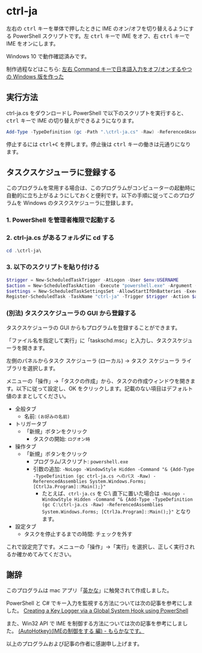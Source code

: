 # ctrl-ja

左右の <kbd>ctrl</kbd> キーを単体で押したときに IME のオン/オフを切り替えるようにする PowerShell スクリプトです。左 <kbd>ctrl</kbd> キーで IME をオフ、右 <kbd>ctrl</kbd> キーで IME をオンにします。

Windows 10 で動作確認済みです。

制作過程などはこちら: [左右 Command キーで日本語入力をオフ/オンするやつの Windows 版を作った](https://zenn.dev/ykiu/articles/b67a0bdeecad0d)

## 実行方法

ctrl-ja.cs をダウンロードし PowerShell で以下のスクリプトを実行すると、<kbd>ctrl</kbd> キーで IME の切り替えができるようになります。

```powershell
Add-Type -TypeDefinition (gc -Path ".\ctrl-ja.cs" -Raw) -ReferencedAssemblies System.Windows.Forms; [CtrlJa.Program]::Main();
```

停止するには <kbd>ctrl+C</kbd> を押します。停止後は <kbd>ctrl</kbd> キーの働きは元通りになります。

## タスクスケジューラに登録する

このプログラムを常用する場合は、このプログラムがコンピューターの起動時に自動的に立ち上がるようにしておくと便利です。以下の手順に従ってこのプログラムを Windows のタスクスケジューラに登録します。

### 1. PowerShell を管理者権限で起動する

### 2. ctrl-ja.cs があるフォルダに cd する

```powershell
cd .\ctrl-ja\
```

### 3. 以下のスクリプトを貼り付ける

```powershell
$trigger = New-ScheduledTaskTrigger -AtLogon -User $env:USERNAME
$action = New-ScheduledTaskAction -Execute "powershell.exe" -Argument ('-NoLogo -WindowStyle Hidden -Command "& {Add-Type -TypeDefinition (gc ' + (Resolve-Path .\ctrl-ja.cs) + ' -Raw) -ReferencedAssemblies System.Windows.Forms; [CtrlJa.Program]::Main();}"') -Id "ctrl-ja"
$settings = New-ScheduledTaskSettingsSet -AllowStartIfOnBatteries -ExecutionTimeLimit (New-TimeSpan -Days 90)
Register-ScheduledTask -TaskName "ctrl-ja" -Trigger $trigger -Action $action -Settings $settings -User $env:USERNAME
```

### (別法) タスクスケジューラの GUI から登録する

タスクスケジューラの GUI からもプログラムを登録することができます。

「ファイル名を指定して実行」に「taskschd.msc」と入力し、タスクスケジューラを開きます。

左側のパネルからタスク スケジューラ (ローカル) → タスク スケジューラ ライブラリを選択します。

メニューの「操作」→「タスクの作成」から、タスクの作成ウィンドウを開きます。以下に従って設定し、OK をクリックします。記載のない項目はデフォルト値のままとしてください。

- 全般タブ
    - 名前: `(お好みの名前)`
- トリガータブ
    - 「新規」ボタンをクリック
        - タスクの開始: `ログオン時`
- 操作タブ
    - 「新規」ボタンをクリック
        - プログラム/スクリプト: `powershell.exe`
        - 引数の追加: `-NoLogo -WindowStyle Hidden -Command "& {Add-Type -TypeDefinition (gc ctrl-ja.cs へのパス -Raw) -ReferencedAssemblies System.Windows.Forms; [CtrlJa.Program]::Main();}"`
            - たとえば、`ctrl-ja.cs` を C:\ 直下に置いた場合は `-NoLogo -WindowStyle Hidden -Command "& {Add-Type -TypeDefinition (gc C:\ctrl-ja.cs -Raw) -ReferencedAssemblies System.Windows.Forms; [CtrlJa.Program]::Main();}"` となります。
- 設定タブ
    - タスクを停止するまでの時間: チェックを外す

これで設定完了です。メニューの「操作」→「実行」を選択し、正しく実行されるか確かめてみてください。

## 謝辞

このプログラムは mac アプリ「[英かな](https://ei-kana.appspot.com/)」に触発されて作成しました。

PowerShell と C# でキー入力を監視する方法については次の記事を参考にしました。
[Creating a Key Logger via a Global System Hook using PowerShell](https://hinchley.net/articles/creating-a-key-logger-via-a-global-system-hook-using-powershell/)

また、Win32 API で IME を制御する方法については次の記事を参考にしました。
[(AutoHotkey)(IMEの制御をする 編) - もらかなです。](https://morakana.hatenadiary.org/entry/20080213/1202876561)

以上のプログラムおよび記事の作者に感謝申し上げます。
